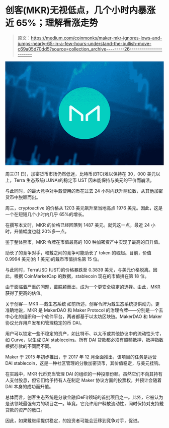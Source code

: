 # 创客(MKR)无视低点，几个小时内暴涨近 65%；理解看涨走势

> 原文：<https://medium.com/coinmonks/maker-mkr-ignores-lows-and-jumps-nearly-65-in-a-few-hours-understand-the-bullish-move-c69a05d70dd5?source=collection_archive---------26----------------------->

![](img/24184bff75461f26e0cc8aaa6362e8fa.png)

周三(11 日)，加密货币市场仍然低迷，比特币(BTC)难以保持在 30，000 美元以上，Terra 生态系统(LUNA)的稳定币 UST 因未能保持与美元的平价而崩溃。

与此同时，的最大竞争对手戴使用的币在过去 24 小时内跃升两位数，从其他加密货币中脱颖而出。

周三，cryptoactive 的价格从 1203 美元飙升至当地高点 1976 美元。因此，这是一个在短短几个小时内几乎 65%的增长。

在撰写本文时，MKR 的价格已经回落到 1487 美元。就凭这一点，最近 24 小时，升值幅度也就 20%多一点。

鉴于整体熊市，MKR 令牌在市值最高的 100 种加密资产中实现了最高的日升值。

助长了的竞争对手，和戴之间的竞争可能助长了 token 的崛起。目前，价值 0.9994 美元(约 1 美元)的戴币市值排名第 15 位。

与此同时，TerraUSD (UST)的价格暴跌至 0.3839 美元，与美元价格脱离。因此，根据 CoinMarketCap 的数据，stablecoin 现在的市值排在第 18 位。

由于面临着严重的问题，戴脱颖而出，成为一个更安全稳定的选择。由此，MKR 获得了更高的估值。

关于创客— MKR —戴生态系统
如前所述，创客令牌为戴生态系统提供动力。更准确地说，MKR 是 MakerDAO 和 Maker Protocol 的治理令牌——分别是一个去中心化的组织和一个软件平台，两者都基于以太坊区块链。MakerDAO 和 Maker 协议允许用户发布和管理稳定的币 DAI。

用户可以锁定一些不稳定的资产，如比特币、以太币或其他协议中的流动性头寸，如 Curve，以生成 DAI stablecoins。所有 DAI 贷款都必须有超额抵押，抵押指数根据存款的不同而不同。

Maker 于 2015 年初步推出，于 2017 年 12 月全面推出，该项目的任务是运营 DAI stablecoin，这是一种社区管理的分散加密货币，其价值稳定，与美元挂钩。

在实践中，MKR 代币充当管理 DAI 的组织的一种投票份额。虽然它们不向其持有人支付股息，但它们给予持有人在制定 Maker 协议方面的投票权，并预计会随着 DAI 本身的成功而升值。

总体而言，创客生态系统是分散金融(DeFi)领域的首批项目之一。此外，它被认为是该领域最强有力的项目之一。毕竟，它允许用户释放流动性，同时保持对支持戴贷款的资产的敞口。

因此，如果戴继续提供稳定，的投资者可能会迁移到竞争对手，促进。